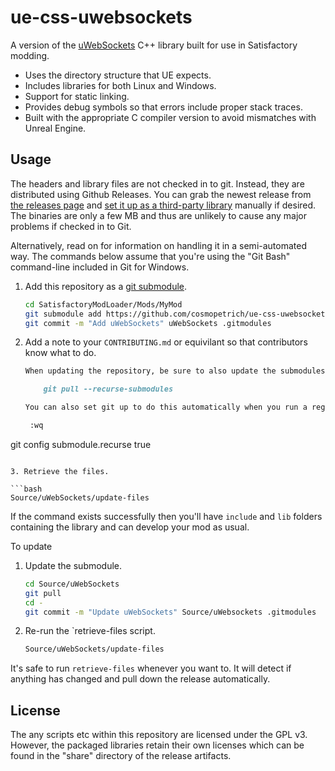 # ue-css-uwebsockets

A version of the [uWebSockets](https://github.com/uNetworking/uWebSockets) C++ library built for use in Satisfactory modding.

- Uses the directory structure that UE expects.
- Includes libraries for both Linux and Windows.
- Support for static linking.
- Provides debug symbols so that errors include proper stack traces.
- Built with the appropriate C compiler version to avoid mismatches with Unreal Engine.

## Usage

The headers and library files are not checked in to git. Instead, they are distributed using Github Releases.
You can grab the newest release from [the releases page](https://github.com/cosmopetrich/ue-css-uwebsockets/releases) and
[set it up as a third-party library](https://docs.ficsit.app/satisfactory-modding/latest/Development/Cpp/thirdparty.html)
manually if desired. The binaries are only a few MB and thus are unlikely to cause any major problems if checked in to Git.

Alternatively, read on for information on handling it in a semi-automated way.
The commands below assume that you're using the "Git Bash" command-line included in Git for Windows.

1. Add this repository as a [git submodule](https://git-scm.com/book/en/v2/Git-Tools-Submodules).

   ```bash
   cd SatisfactoryModLoader/Mods/MyMod
   git submodule add https://github.com/cosmopetrich/ue-css-uwebsockets Source/uWebSockets
   git commit -m "Add uWebSockets" uWebSockets .gitmodules
   ```

2. Add a note to your `CONTRIBUTING.md` or equivilant so that contributors know what to do.

   ```markdown
   When updating the repository, be sure to also update the submodules.

       git pull --recurse-submodules

   You can also set git up to do this automatically when you run a regular `git pull`.

    :wq
git config submodule.recurse true
   ```

3. Retrieve the files.

   ```bash
   Source/uWebSockets/update-files
   ```

If the command exists successfully then you'll have `include` and `lib` folders containing the library and can develop your mod as usual.

To update

1. Update the submodule.

   ```bash
   cd Source/uWebSockets
   git pull
   cd -
   git commit -m "Update uWebSockets" Source/uWebsockets .gitmodules
   ```

2. Re-run the `retrieve-files script.


   ```bash
   Source/uWebSockets/update-files
   ```

It's safe to run `retrieve-files` whenever you want to. It will detect if anything has changed and pull down the release automatically.

## License

The any scripts etc within this repository are licensed under the GPL v3.
However, the packaged libraries retain their own licenses which can be found in the "share" directory of the release artifacts.
